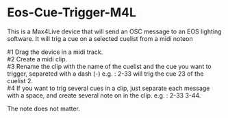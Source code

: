 # Eos-Cue-Trigger-M4L

This is a Max4Live device that will send an OSC message to an EOS lighting software.
It will trig a cue on a selected cuelist from a midi noteon

#1 Drag the device in a midi track.   
#2 Create a midi clip.   
#3 Rename the clip with the name of the cuelist and the cue you want to trigger, separeted with a dash (-) e.g. : 2-33 will trig the cue 23 of the cuelist 2.   
#4 If you want to trig several cues in a clip, just separate each message with a space, and create several note on in the clip. e.g. : 2-33 3-44.   

The note does not matter.
